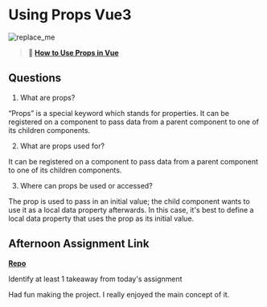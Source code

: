 # Using Props Vue3

![replace_me](https://codeworks.blob.core.windows.net/public/assets/img/illustrations/placeholder.svg)

> **📖 [How to Use Props in Vue](https://codeworksacademy.com/fs-student-guide/resources/wk6/02-Props)**

## Questions

1. What are props?

“Props” is a special keyword which stands for properties. It can be registered on a component to pass data from a parent component to one of its children components.

2. What are props used for?

It can be registered on a component to pass data from a parent component to one of its children components.

3. Where can props be used or accessed?

The prop is used to pass in an initial value; the child component wants to use it as a local data property afterwards. In this case, it's best to define a local data property that uses the prop as its initial value.

## Afternoon Assignment Link

**[Repo](https://github.com/Miles-Collins/Week-6-Tuesday)**

Identify at least 1 takeaway from today's assignment


Had fun making the project. I really enjoyed the main concept of it.